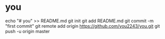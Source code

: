 # you
echo "# you" >> README.md
git init
git add README.md
git commit -m "first commit"
git remote add origin https://github.com/you2243/you.git
git push -u origin master
